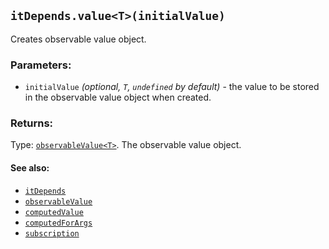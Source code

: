 ## `itDepends.value<T>(initialValue)`

Creates observable value object.

### Parameters:
* `initialValue` *(optional, `T`, `undefined` by default)* - the value to be stored in the observable value object when created.

### Returns:
Type: [`observableValue<T>`](../observableValue.md).
The observable value object.

#### See also:
* [`itDepends`](../itDepends.md)
* [`observableValue`](../observableValue.md)
* [`computedValue`](../computedValue.md)
* [`computedForArgs`](../computedForArgs.md)
* [`subscription`](../subscription.md)